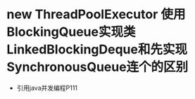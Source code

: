 # new ThreadPoolExecutor 使用BlockingQueue<Runnable>实现类LinkedBlockingDeque和先实现SynchronousQueue连个的区别
* 引用java并发编程P111